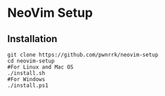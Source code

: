 # NeoVim Setup

## Installation

    git clone https://github.com/pwnrrk/neovim-setup
    cd neovim-setup
    #For Linux and Mac OS
    ./install.sh
    #For Windows
    ./install.ps1
